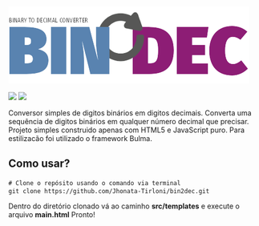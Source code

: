 ![](https://github.com/Jhonata-Tirloni/bin2dec/blob/main/src/static/img/main_logo.png?raw=true)

![](https://img.shields.io/badge/HTML5-E34F26?style=for-the-badge&logo=html5&logoColor=white)
![](https://img.shields.io/badge/JavaScript-F7DF1E?style=for-the-badge&logo=javascript&logoColor=black)

Conversor simples de digitos binários em digitos decimais. Converta uma sequência de digitos binários em qualquer número decimal que precisar. 
Projeto simples construido apenas com HTML5 e JavaScript puro. Para estilizacão foi utilizado o framework Bulma.

## Como usar?
```
# Clone o repósito usando o comando via terminal
git clone https://github.com/Jhonata-Tirloni/bin2dec.git
```

Dentro do diretório clonado vá ao caminho **src/templates** e execute o arquivo **main.html**
Pronto!
